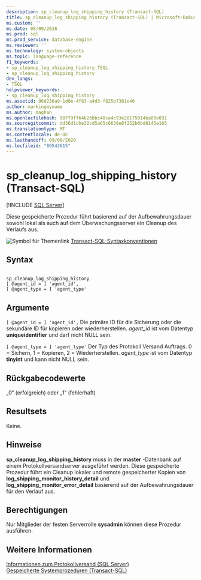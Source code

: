 ```yaml
---
description: sp_cleanup_log_shipping_history (Transact-SQL)
title: sp_cleanup_log_shipping_history (Transact-SQL) | Microsoft-Dokumentation
ms.custom: ''
ms.date: 08/09/2016
ms.prod: sql
ms.prod_service: database-engine
ms.reviewer: ''
ms.technology: system-objects
ms.topic: language-reference
f1_keywords:
- sp_cleanup_log_shipping_history_TSQL
- sp_cleanup_log_shipping_history
dev_langs:
- TSQL
helpviewer_keywords:
- sp_cleanup_log_shipping_history
ms.assetid: 96d236a9-1d0e-4f83-a4d3-f825b7381e46
author: markingmyname
ms.author: maghan
ms.openlocfilehash: 987f9ff64b26bbc40ca4c93e20175014ba09e031
ms.sourcegitcommit: dd36d1cbe32cd5a65c6638e8f252b0bd8145e165
ms.translationtype: MT
ms.contentlocale: de-DE
ms.lasthandoff: 09/08/2020
ms.locfileid: "89543615"
---
```

# <a name="sp_cleanup_log_shipping_history-transact-sql"></a>sp_cleanup_log_shipping_history (Transact-SQL)
[!INCLUDE [SQL Server](../../includes/applies-to-version/sqlserver.md)]

  Diese gespeicherte Prozedur führt basierend auf der Aufbewahrungsdauer sowohl lokal als auch auf dem Überwachungsserver ein Cleanup des Verlaufs aus.  
  
 ![Symbol für Themenlink](../../database-engine/configure-windows/media/topic-link.gif "Symbol für Themenlink") [Transact-SQL-Syntaxkonventionen](../../t-sql/language-elements/transact-sql-syntax-conventions-transact-sql.md)  
  
## <a name="syntax"></a>Syntax  
  
```  
  
sp_cleanup_log_shipping_history  
[ @agent_id = ] 'agent_id',  
[ @agent_type = ] 'agent_type'  
```  
  
## <a name="arguments"></a>Argumente  
`[ @agent_id = ] 'agent_id',` Die primäre ID für die Sicherung oder die sekundäre ID für kopieren oder wiederherstellen. *agent_id* ist vom Datentyp **uniqueidentifier** und darf nicht NULL sein.  
  
`[ @agent_type = ] 'agent_type'` Der Typ des Protokoll Versand Auftrags. 0 = Sichern, 1 = Kopieren, 2 = Wiederherstellen. *agent_type* ist vom Datentyp **tinyint** und kann nicht NULL sein.  
  
## <a name="return-code-values"></a>Rückgabecodewerte  
 „0“ (erfolgreich) oder „1“ (fehlerhaft)  
  
## <a name="result-sets"></a>Resultsets  
 Keine.  
  
## <a name="remarks"></a>Hinweise  
 **sp_cleanup_log_shipping_history** muss in der **master** -Datenbank auf einem Protokollversandserver ausgeführt werden. Diese gespeicherte Prozedur führt ein Cleanup lokaler und remote gespeicherter Kopien von **log_shipping_monitor_history_detail** und **log_shipping_monitor_error_detail** basierend auf der Aufbewahrungsdauer für den Verlauf aus.  
  
## <a name="permissions"></a>Berechtigungen  
 Nur Mitglieder der festen Serverrolle **sysadmin** können diese Prozedur ausführen.  
  
## <a name="see-also"></a>Weitere Informationen  
 [Informationen zum Protokollversand &#40;SQL Server&#41;](../../database-engine/log-shipping/about-log-shipping-sql-server.md)   
 [Gespeicherte Systemprozeduren &#40;Transact-SQL&#41;](../../relational-databases/system-stored-procedures/system-stored-procedures-transact-sql.md)  
  
  
